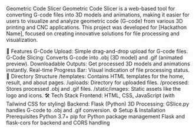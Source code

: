 Geometric Code Slicer
Geometric Code Slicer is a web-based tool for converting G-code files into 3D models and animations, making it easier for users to visualize and analyze geometric code (G-code) from various 3D printing and CNC applications. This project was developed for [Hackathon Name], focused on creating innovative solutions for file processing and visualization.

🚀 Features
G-Code Upload: Simple drag-and-drop upload for G-code files.
G-Code Slicing: Converts G-code into .obj (3D model) and .gif (animated preview).
Downloadable Outputs: Get processed 3D models and animations instantly.
Real-time Progress Bar: Visual indication of file processing status.
📂 Directory Structure
/templates: Contains HTML templates for the home, result, and about pages.
/uploads: Directory for uploaded files.
/processed: Stores processed .obj and .gif files.
/static/images: Static assets like the logo and icons.
🛠️ Tech Stack
Frontend: HTML, CSS, JavaScript (with Tailwind CSS for styling)
Backend: Flask (Python)
3D Processing: GSlice.py handles G-code to .obj and .gif conversion.
⚙️ Setup & Installation
Prerequisites
Python 3.7+
pip for Python package management
Flask and flask-cors for backend and CORS handling
